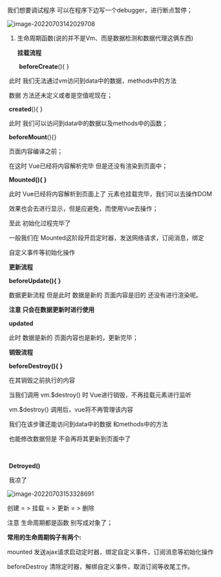 我们想要调试程序 可以在程序下边写一个debugger，进行断点暂停；

![image-20220703142029708](C:\Users\Administrator\AppData\Roaming\Typora\typora-user-images\image-20220703142029708.png)

1. 生命周期函数(说的并不是Vm、而是数据检测和数据代理这俩东西)

   **挂载流程**

   ​	**beforeCreate**(){ }	

​	 	此时 我们无法通过vm访问到data中的数据，methods中的方法

​	 	数据 方法还未定义或者是空值呢现在；



​		**created**(){ }

​		此时 我们可以访问到data中的数据以及methods中的函数；



​		**beforeMount**(){}

​		页面内容编译之前；

​		在这时 Vue已经将内容解析完毕 但是还没有渲染到页面中；



​		**Mounted(){ }**

​		此时 Vue已经将内容解析到页面上了 元素也挂载完毕，我们可以去操作DOM

​		效果也会去进行显示，但是应避免，而使用Vue去操作；

​		至此 初始化过程完毕了	

​		一般我们在 Mounted这阶段开启定时器，发送网络请求，订阅消息，绑定

​		自定义事件等初始化操作

​	**更新流程**

​		**beforeUpdate(){ }**

​		数据更新流程 但是此时 数据是新的 页面内容是旧的 还没有进行渲染呢。

​		**注意 只会在数据更新时进行使用**



​		**updated**

​		此时 数据是新的 页面内容也是新的，更新完毕；



​	**销毁流程**

​		**beforeDestroy(){ }**

​		在其销毁之前执行的内容

​		当我们调用 vm.$destroy() 时 Vue进行销毁，不再挂载元素进行监听

​		vm.$destroy()		调用后，vue将不再管理该内容

​		我们在该步骤还能访问到data中的数据 和methods中的方法

​		也能修改数据但是 不会再将其更新到页面中了

​		

​		**Detroyed()**

​		我凉了

![image-20220703153328691](C:\Users\Administrator\AppData\Roaming\Typora\typora-user-images\image-20220703153328691.png)

创建 = > 挂载 = > 更新 = > 删除

注意 生命周期都是函数 别写成对象了；



**常用的生命周期钩子有两个:**

mounted		发送ajax请求启动定时器，绑定自定义事件，订阅消息等初始化操作

beforeDestroy	清除定时器，解绑自定义事件，取消订阅等收尾工作。




